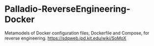 # Palladio-ReverseEngineering-Docker
Metamodels of Docker configuration files, Dockerfile and Compose, for reverse engineering. https://sdqweb.ipd.kit.edu/wiki/SoMoX
